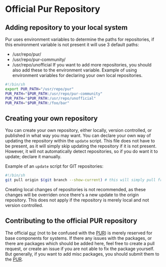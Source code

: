 # Official Pur Repository
## Adding repository to your local system
Pur uses environment variables to determine the paths for repositories, if this environment variable is not present it will use 3 default paths:
* /usr/repo/pur/ 
* /usr/repo/pur-community/
* /usr/repo/unofficial
If you want to add more repositories, you should also add these to the environment variable. Example of using environment variables for declaring your own local repositories.
```sh
#!/bin/sh
export PUR_PATH="/usr/repo/pur"
PUR_PATH="$PUR_PATH:/usr/repo/pur-community"
PUR_PATH="$PUR_PATH:/usr/repo/unofficial"
PUR_PATH="$PUR_PATH:/foo/bar"
```

## Creating your own repository
You can create your own repository, either locally, version controlled, or published in what way you may want. You can declare your own way of updating the repository within the `update` script. This file does not have to be present, as it will simply skip updating the repository if it is not present. However, it will not automatically detect repositories, so if you do want it to update; declare it manually. 

Example of an `update` script for GIT repositories:

```sh
#!/bin/sh
git pull origin $(git branch --show-current) # this will simply pull from the current used branch upon `pur update`.
```

Creating local changes of repositories is not recommended, as these changes will be overriden once there's a new update to the origin repository. This does not apply if the repository is merely local and not version controlled.

## Contributing to the official PUR repository 
The official [pur](https://github.com/purlinux/pur) (not to be confused with the [PUR](https://github.com/purlinux/pur-user-repository)) is merely reserved for base components for systems. If there any issues with the packages, or there are packages which should be added here, feel free to create a pull request, or create an issue if you are not able to fix the package yourself. But generally, if you want to add misc packages, you should submit them to the [PUR](https://github.com/purlinux/pur-user-repository).
